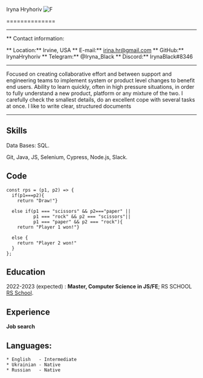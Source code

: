 Iryna Hryhoriv           ![F](/Users/ywko/RS_S/Hello.png)

==============

---------------------     ---------------------

** Contact information:

** Location:**  Irvine, USA
** E-mail:**    irina.hr@gmail.com
** GitHub:**    IrynaHryhoriv
** Telegram:** @Iryna_Black
** Discord:**   IrynaBlack#8346

---------------------     ----------------------
Focused on creating collaborative effort and between support and engineering teams to implement system
or product level changes to benefit end users. Ability to learn quickly, often in high pressure situations, in
order to fully understand a new product, platform or any mixture of the two.
I carefully check the smallest details, do an excellent cope with several tasks at once. I like to write clear,
structured documents
_____________________     ______________________
Skills
------
Data Bases: SQL.

Git, Java, JS, Selenium, Cypress, Node.js, Slack.

Code 
----
```
const rps = (p1, p2) => {
  if(p1===p2){
    return "Draw!"}
  
  else if(p1 === "scissors" && p2==="paper" ||
          p1 === "rock" && p2 === "scissors"|| 
          p1 === "paper" && p2 === "rock"){
    return "Player 1 won!"}
  
  else {
    return "Player 2 won!"
  }
};
```

Education
---------

2022-2023 (expected)
:   **Master, Computer Science in JS/FE**; RS SCHOOL [RS School](https://rs.school/).

Experience
----------
**Job search**

Languages:
----------
    * English   - Intermediate
    * Ukrainian - Native
    * Russian   - Native